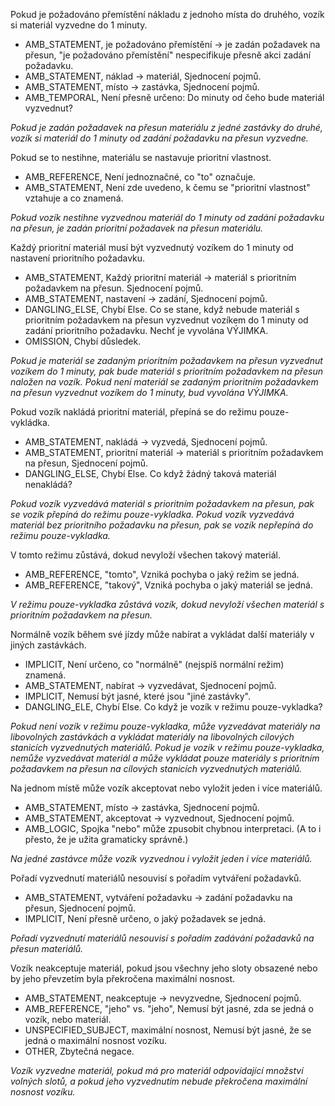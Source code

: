 Pokud je požadováno přemístění nákladu z jednoho místa do druhého, vozík si materiál vyzvedne do 1 minuty.

- AMB_STATEMENT, je požadováno přemístění -> je zadán požadavek na přesun, "je požadováno přemístění" nespecifikuje přesně akci zadání požadavku.
- AMB_STATEMENT, náklad -> materiál, Sjednocení pojmů.
- AMB_STATEMENT, místo -> zastávka, Sjednocení pojmů.
- AMB_TEMPORAL, Není přesně určeno: Do minuty od čeho bude materiál vyzvednut?

*Pokud je zadán požadavek na přesun materiálu z jedné zastávky do druhé, vozík si materiál do 1 minuty od zadání požadavku na přesun vyzvedne.*

Pokud se to nestihne, materiálu se nastavuje prioritní vlastnost.

- AMB_REFERENCE, Není jednoznačné, co "to" označuje.
- AMB_STATEMENT, Není zde uvedeno, k čemu se "prioritní vlastnost" vztahuje a co znamená.

*Pokud vozík nestihne vyzvednou materiál do 1 minuty od zadání požadavku na přesun, je zadán prioritní požadavek na přesun materiálu.*

Každý prioritní materiál musí být vyzvednutý vozíkem do 1 minuty od nastavení prioritního požadavku.

- AMB_STATEMENT, Každý prioritní materiál -> materiál s prioritním požadavkem na přesun. Sjednocení pojmů.
- AMB_STATEMENT, nastavení -> zadání, Sjednocení pojmů.
- DANGLING_ELSE, Chybí Else. Co se stane, když nebude materiál s prioritním požadavkem na přesun vyzvednut vozíkem do 1 minuty od zadání prioritního požadavku. Nechť je vyvolána VÝJIMKA.
- OMISSION, Chybí důsledek.

*Pokud je materiál se zadaným prioritním požadavkem na přesun vyzvednut vozíkem do 1 minuty, pak bude materiál s prioritním požadavkem na přesun naložen na vozík. Pokud není materiál se zadaným prioritním požadavkem na přesun vyzvednut vozíkem do 1 minuty, bud vyvolána VÝJIMKA.*

Pokud vozík nakládá prioritní materiál, přepíná se do režimu pouze-vykládka.

- AMB_STATEMENT, nakládá -> vyzvedá, Sjednocení pojmů.
- AMB_STATEMENT, prioritní materiál -> materiál s prioritním požadavkem na přesun, Sjednocení pojmů.
- DANGLING_ELSE, Chybí Else. Co když žádný taková materiál nenakládá?

*Pokud vozík vyzvedává materiál s prioritním požadavkem na přesun, pak se vozík přepíná do režimu pouze-vykladka. Pokud vozík vyzvedává materiál bez prioritního požadavku na přesun, pak se vozík nepřepíná do režimu pouze-vykladka.*

V tomto režimu zůstává, dokud nevyloží všechen takový materiál.

- AMB_REFERENCE, "tomto", Vzniká pochyba o jaký režim se jedná.
- AMB_REFERENCE, "takový", Vzniká pochyba o jaký materiál se jedná.

*V režimu pouze-vykladka zůstává vozík, dokud nevyloží všechen materiál s prioritním požadavkem na přesun.*

Normálně vozík během své jízdy může nabírat a vykládat další materiály v jiných zastávkách.

- IMPLICIT, Není určeno, co "normálně" (nejspíš normální režim) znamená.
- AMB_STATEMENT, nabírat -> vyzvedávat, Sjednocení pojmů.
- IMPLICIT, Nemusí být jasné, které jsou "jiné zastávky".
- DANGLING_ELE, Chybí Else. Co když je vozík v režimu pouze-vykladka?

*Pokud není vozík v režimu pouze-vykladka, může vyzvedávat materiály na libovolných zastávkách a vykládat materiály na libovolných cílových stanicích vyzvednutých materiálů. Pokud je vozík v režimu pouze-vykladka, nemůže vyzvedávat materiál a může vykládat pouze materiály s prioritním požadavkem na přesun na cílových stanicích vyzvednutých materiálů.*

Na jednom místě může vozík akceptovat nebo vyložit jeden i více materiálů.

- AMB_STATEMENT, místo -> zastávka, Sjednocení pojmů.
- AMB_STATEMENT, akceptovat -> vyzvednout, Sjednocení pojmů.
- AMB_LOGIC, Spojka "nebo" může zpusobit chybnou interpretaci. (A to i přesto, že je užita gramaticky správně.)

*Na jedné zastávce může vozík vyzvednou i vyložit jeden i více materiálů.*

Pořadí vyzvednutí materiálů nesouvisí s pořadím vytváření požadavků.

- AMB_STATEMENT, vytváření požadavku -> zadání požadavku na přesun, Sjednocení pojmů.
- IMPLICIT, Není přesně určeno, o jaký požadavek se jedná.

*Pořadí vyzvednutí materiálů nesouvisí s pořadím zadávání požadavků na přesun materiálů.*

Vozík neakceptuje materiál, pokud jsou všechny jeho sloty obsazené nebo by jeho převzetím byla překročena maximální nosnost.

- AMB_STATEMENT, neakceptuje -> nevyzvedne, Sjednocení pojmů.
- AMB_REFERENCE, "jeho" vs. "jeho", Nemusí být jasné, zda se jedná o vozík, nebo materiál.
- UNSPECIFIED_SUBJECT, maximální nosnost, Nemusí být jasné, že se jedná o maximální nosnost vozíku.
- OTHER, Zbytečná negace.

*Vozík vyzvedne materiál, pokud má pro materiál odpovídající množství volných slotů, a pokud jeho vyzvednutím nebude překročena maximální nosnost vozíku.*
